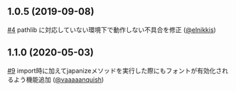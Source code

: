 ## 1.0.5 (2019-09-08)
[#4](https://github.com/uehara1414/japanize-matplotlib/pull/4) pathlib に対応していない環境下で動作しない不具合を修正 ([@elnikkis](https://github.com/elnikkis))

## 1.1.0 (2020-05-03)
[#9](https://github.com/uehara1414/japanize-matplotlib/pull/9) import時に加えてjapanizeメソッドを実行した際にもフォントが有効化されるよう機能追加 ([@vaaaaanquish](https://github.com/vaaaaanquish))
